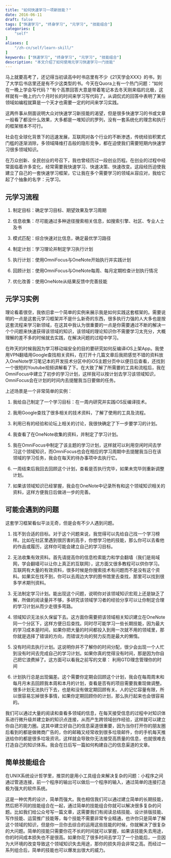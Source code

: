 ```yaml
---
title: "如何快速学习一项新技能？"
date: 2016-06-11
draft: false
tags: ["快速学习", "终身学习", "元学习", "技能组合"]
categories: [
    "self"
]
aliases: [
    "/zh-cn/self/learn-skill/"
]
keywords: ["快速学习", "终身学习", "元学习", "技能组合"]
description: "本文介绍了如何使用元学习快速学习一门技能"
---
```


马上就要高考了，还记得当初读高中时书店里有不少《21天学会XXX》的书，到了大学后书店里还是有不少这类型的书。今天在Quora上有一个热门问题：“如何在一晚上学会写代码？”有个高票回答大意是带着笔记本去冬天刚来临的北极，这样就有一晚上约六个月时长的时间来学习写代码了。从调侃式的回答中表明了某些领域如编程就算是一个天才也需要一定的时间来学习实践。

这两件事从侧面说明大众对快速学习新技能的渴望，但是很多快速学习的书或文章一般看了都没什么效果，大多都是一堆知识的罗列，没有一套系统化的理念和执行的框架根本不可行。

社会在全球化背景下的迅速发展，互联网对各个行业的不断渗透，传统经验积累式门槛的逐渐消除，多领域降维打击般的隐形竞争，都在迫使我们需要短期内快速学习很多领域知识。

在万众创新、全民创业的号召下，我也曾经历过一段创业历程。在创业的过程中经常面临着许多变化，经常需要我快速学习、快速决策、快速改变。这段经历迫使我建立了自己的一套快速学习框架，它让我在多个需要学习的领域从容应对，我给它起了个抽象的名字：元学习。

## 元学习流程

1. 制定目标：确定学习目标、期望效果及学习周期

2. 信息收集：尽可能通过多种途径搜索相关信息，如搜索引擎、社区、专业人士及书

3. 模式匹配：综合快速对比信息，确定最优学习路径

4. 制定计划：学习理论并制定学习执行计划

5. 执行计划：使用OmniFocus与OneNote开始执行并实践计划

6. 回顾计划：使用OmniFocus与OneNote每周、每月定期检查计划执行情况

7. 优化改善：使用OneNote从结果反馈中完善技能

## 元学习实例

理论看着很空，我依旧拿一个简单的实例来展示我是如何实践这套框架的。需要说明的一点是这套元学习框架并不是什么新奇的东西，很多执行力强的人大多也是按这套流程来学习新领域，在这其中我认为很重要的一点是你需要通过不断的解决一个个问题来快速获得该领域的知识，该领域的理论知识你不需要学习太充分，大概理解的差不多的时候就去实践，在解决问题的过程中学习。

在昨天的时候我因为学习移动端安全的目的要研究如何反编译iOS上架App。我使用VPN翻墙用Google查找相关资料，在打开十几篇文章后我把感觉不错的资料放入OneNote学习笔记本的开发技术分区中的iOS主题分页中以便日后查看，还找到一个很短的Youtube视频讲解看了下。在大致了解了所需要的工具和流程后，我在OmniFocus中建立了初步的学习计划，这样我可以按计划去学习该领域知识，OmniFocus会在计划的时间内去提醒我当日要做的任务。

上述场景是一个非常简单的实例：

1. 我给自己制定了一个学习目标：在一周内研究并实践iOS反编译技术。

2. 我用Google查找了很多相关的技术资料，了解了使用的工具及流程。

3. 利用已有的经验和论坛上相关的讨论，我很快确定了下一步要学习的计划。

4. 我查看了在OneNote收集的资料，并制定了学习计划。

5. 我在OmniFocus中制定了该主题的学习计划，这样就可以利用空闲时间去学习这个领域知识，而OmniFocus也会在相应的学习周期中去提醒我当日在该领域的学习任务，我会在每天的待办事项中去执行它。

6. 一周结束后我回去回顾这个计划，查看是否执行完毕，如果未完毕则重新调整计划。

7. 如果该领域知识已经掌握，我会在OneNote中记录所有和这个领域知识相关的资料，这样方便我日后做进一步的完善。

## 可能会遇到的问题

这套学习框架看似平淡无奇，但是会有不少人遇到问题。

1. 找不到合适的目标。对于这个问题来说，我觉得可以先给自己找一个学习榜样。比如在社区里遇到很厉害的高手，你想学习他的技能，那么你可以去看他的作品或履历，这样你可能会建立自己的学习目标。

2. 无法收集有效资料。首先请提高你的信息检索能力和学会翻墙（我们是局域网，学会翻墙可以让你上真正的互联网），这方面又很多教程可以供你学习。互联网有大量的有效资料，很多时候是你搜索技术有问题而不是没有这个资料。如果实在找不到，你可以去周边大学的图书馆里去查找，那里可以找到很多学术期刊资料。

3. 无法制定学习计划。能出现这个问题，说明你对该领域知识宏观上还是缺乏了解，所做的阅读量并不够，多研究该领域学习者的经验分享可以让你制定合理的学习计划从而少走很多弯路。

4. 领域知识无法长久保留下去。这方面你需要把该领域相关知识建立在OneNote同一个分区下，这样方便日后查找。同时尽可能学习一些长期技能，因为最大的学习成本是时间，如果你把大量的时间都投入到用一次就不用的领域里，那你就是选择了错误的方向，而错误方向的努力反而是最大的懒惰。

5. 没有时间去执行计划。这说明你并不了解你的时间分配，很少会出现一个人忙到没有时间去完成自己的学习计划。如果你真的觉得没有时间，那是因为你自己把它浪费掉了。这方面可以看我之前写的文章： 利用GTD理念管理你的时间

6. 计划执行总是出现偏差。这个需要你定期会回顾这个计划，我会在每周周末和每月月末去回顾我本周和本月的计划，查看是否有的项目需要我重现做调整。很多计划无法执行下去，也是和没有做定期回顾有关。人的记忆容量有限，所以很容易忘掉很多事情，如果你定期回顾你的计划，那么执行起来也会很容易的。

我们可以通过大量的阅读和查看多领域的信息，在每天接受信息的过程中对知识体系进行微升级并建立新的知识点连接，从而产生跨领域创作经验，这样就可以建立你自己的能力圈。这其中建立好自己的信息渠道很重要，因为当你打开你的朋友圈后看到的都是做微商广告的，你的邮箱又经常收到很多垃圾邮件，你的手机每天推送给你的都是很多垃圾资讯，这样就会导致你无法接受高质量的信息，也就很难去打造自己的知识体系。我会在日后写一篇如何构建自己的信息渠道的文章。

## 简单技能组合

在UNIX系统设计哲学里，推崇的是用小工具组合来解决复杂的问题：小程序之间通过管道连接，前一个程序的输出可以做后一个程序的输入，通过简单的连接打造极为强大的软件系统。

这是一种优秀的设计，简单而强大。我也相信我们可以通过建立简单的长期技能，然后把不同的技能组合在一起，通过简单的技能组合你就可以解决很多复杂的问题。比如我们给公众号写一篇文章，这需要我们有阅读总结技能、设计排版技能、写作技能、运营推广技能等，每个技能不需要非常专业精通，也许你只是简单了解这个领域的知识，但是你一旦你去综合的运用这些技能的时候，你就解决了很复杂的大问题。简单的技能只需要你花不长的时间就可以掌握，如果该技能失去用途，你的时间成本损失也不是很高。如果你花了很多时间去学习了一个劲能后，一旦因为大环境的改变导致这个领域知识失去用途，那你的损失将会非常之高。而经过一系列组合后，简单的技能也可以爆发出很大的威力。
